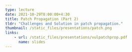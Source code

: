 ```yaml
---
type: lecture
date: 2021-10-29T8:00:00+4:30
title: Patch Propagation (Part 2)
tldr: "Challenges and Solution in patch propagation."
thumbnail: /static_files/presentations/patch.png
links:
    - url: /static_files/presentations/vulpatchprop.pdf
      name: slides
---
```

